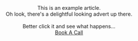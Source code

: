 <!-- Cheap Vertical Space -->
<div class="white-bg" style="height:2em;">
</div>
<!-- End of Cheap Vertical Space -->
<div class="row">
    <div class="col-md-6 offset-md-3 fit-width">
        <div class='goodloopad' data-format='medium-rectangle' data-mobile-format='medium-rectangle'></div>
                <script src='//as.good-loop.com/unit.js' async></script>
    </div>
</div>
<!-- Cheap Vertical Space -->
<div class="white-bg" style="height:2em;">
</div>
<!-- End of Cheap Vertical Space -->
<div class="row">
    <div class="col-md-6 offset-md-3 fit-width">
        <span class="gl-font-1 gl-big-body-text">
            <center>
                This is an example article.
                <br>
                Oh look, there's a delightful looking advert up there.
                <br>
                <br>
                Better click it and see what happens...
                <br>
                <a href="https://www.good-loop.com/contact-us" class="gl-button-link" target="_blank" >Book A Call</a>
            </center>
        </span>
    </div>
</div>